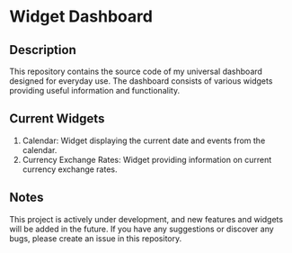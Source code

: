 # Widget Dashboard

## Description

This repository contains the source code of my universal dashboard designed for everyday use. The dashboard consists of various widgets providing useful information and functionality.

## Current Widgets

1. Calendar: Widget displaying the current date and events from the calendar.
1. Currency Exchange Rates: Widget providing information on current currency exchange rates.

## Notes

This project is actively under development, and new features and widgets will be added in the future. If you have any suggestions or discover any bugs, please create an issue in this repository.